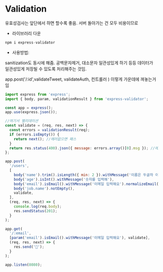 # Validation

유효성검사는 앞단에서 하면 할수록 좋음. 서버 돌아가는 건 모두 비용이므로

- 라이브러리 다운

```jsx
npm i express-validator
```

- 사용방법:

sanitization도 동시에 해줌. 공백문자제거, 대소문자 일관성있게 하기 등등 데이터가 일관성있게 저장될 수 있도록 처리해주는 것임.

app.post('/:id',validateTweet, validateAuth, 컨트롤러 ) 이렇게 가운데에 껴놓는거임

```jsx
import express from 'express';
import { body, param, validationResult } from 'express-validator';

const app = express();
app.use(express.json());

//여기서 벨리데이션
const validate = (req, res, next) => {
  const errors = validationResult(req);
  if (errors.isEmpty()) {
    return next(); //에러없으면 패스
  }
  return res.status(400).json({ message: errors.array()[0].msg }); //에러들 중 첫번째 에러만 보여줌
};

app.post(
  '/users',
  [
    body('name').trim().isLength({ min: 2 }).withMessage('이름은 두글자 이상!'), //sanitization:공백문자제거
    body('age').isInt().withMessage('숫자를 입력해'),
    body('email').isEmail().withMessage('이메일 입력해요').normalizeEmail(),
    body('job.name').notEmpty(),
    validate,
  ],
  (req, res, next) => {
    console.log(req.body);
    res.sendStatus(201);
  }
);

app.get(
  '/:email',
  [param('email').isEmail().withMessage('이메일 입력해요'), validate],
  (req, res, next) => {
    res.send('💌');
  }
);

app.listen(8080);
```
